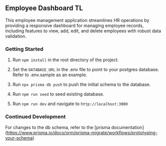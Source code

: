 ## Employee Dashboard TL

This employee management application streamlines HR operations by providing a responsive dashboard for managing employee records, including features to view, add, edit, and delete employees with robust data validation.

### Getting Started

1. Run `npm install` in the root directory of the project. 

2. Set the `DATABASE_URL` in the .env file to point to your postgres database. Refer to .env.sample as an example. 

3. Run `npx prisma db push` to push the initial schema to the database. 

4. Run `npm run seed` to seed existing database. 

5. Run `npm run dev` and navigate to `http://localhost:3000`

### Continued Development

For changes to the db schema, refer to the [prisma documentation] (https://www.prisma.io/docs/orm/prisma-migrate/workflows/prototyping-your-schema)